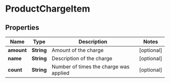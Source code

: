 

# ProductChargeItem


## Properties

| Name | Type | Description | Notes |
|------------ | ------------- | ------------- | -------------|
|**amount** | **String** | Amount of the charge |  [optional] |
|**name** | **String** | Description of the charge |  [optional] |
|**count** | **String** | Number of times the charge was applied |  [optional] |



